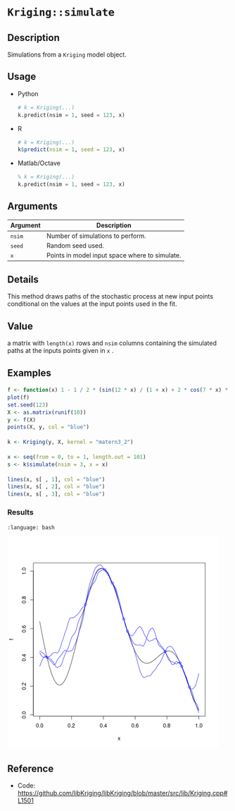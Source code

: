 # `Kriging::simulate`


## Description

Simulations from a `Kriging` model object.


## Usage

* Python
    ```python
    # k = Kriging(...)
    k.predict(nsim = 1, seed = 123, x)
    ```
* R
    ```r
    # k = Kriging(...)
    k$predict(nsim = 1, seed = 123, x)
    ```
* Matlab/Octave
    ```octave
    % k = Kriging(...)
    k.predict(nsim = 1, seed = 123, x)
    ```


## Arguments

Argument      |Description
------------- |----------------
`nsim`     |     Number of simulations to perform.
`seed`     |     Random seed used.
`x`     |     Points in model input space where to simulate.


## Details

This method draws paths of the stochastic process at new input
 points conditional on the values at the input points used in the
 fit.


## Value

a matrix with `length(x)` rows and `nsim` 
 columns containing the simulated paths at the inputs points
 given in `x` .


## Examples

```r
f <- function(x) 1 - 1 / 2 * (sin(12 * x) / (1 + x) + 2 * cos(7 * x) * x^5 + 0.7)
plot(f)
set.seed(123)
X <- as.matrix(runif(10))
y <- f(X)
points(X, y, col = "blue")

k <- Kriging(y, X, kernel = "matern3_2")

x <- seq(from = 0, to = 1, length.out = 101)
s <- k$simulate(nsim = 3, x = x)

lines(x, s[ , 1], col = "blue")
lines(x, s[ , 2], col = "blue")
lines(x, s[ , 3], col = "blue")
```

### Results
```{literalinclude} ../examples/simulate.Kriging.md.Rout
:language: bash
```
![](../examples/simulate.Kriging.md.png)


## Reference

* Code: <https://github.com/libKriging/libKriging/blob/master/src/lib/Kriging.cpp#L1501>


